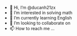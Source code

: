 - 👋 Hi, I’m @ducanh21zx
- 👀 I’m interested in solving math
- 🌱 I’m currently learning English
- 💞️ I’m looking to collaborate on 
- 📫 How to reach me ...

<!---
ducanh21zx/ducanh21zx is a ✨ special ✨ repository because its `README.md` (this file) appears on your GitHub profile.
You can click the Preview link to take a look at your changes.
--->
